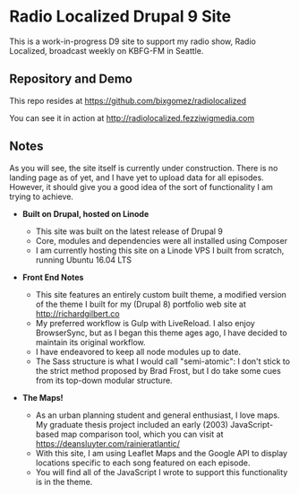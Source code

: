 # Radio Localized Drupal 9 Site
This is a work-in-progress D9 site to support my radio show, Radio Localized, broadcast weekly on KBFG-FM in Seattle.


## Repository and Demo
This repo resides at https://github.com/bixgomez/radiolocalized

You can see it in action at http://radiolocalized.fezziwigmedia.com

## Notes
As you will see, the site itself is currently under construction.  There is no landing page as of yet, and I have
yet to upload data for all episodes.  However, it should give you a good idea of the sort of functionality I am
trying to achieve.


* **Built on Drupal, hosted on Linode**
  * This site was built on the latest release of Drupal 9
  * Core, modules and dependencies were all installed using Composer
  * I am currently hosting this site on a Linode VPS I built from scratch, running Ubuntu 16.04 LTS


* **Front End Notes**
  * This site features an entirely custom built theme, a modified
    version of the theme I built for my (Drupal 8) portfolio
    web site at http://richardgilbert.co
  * My preferred workflow is Gulp with LiveReload.  I also enjoy
    BrowserSync, but as I began this theme ages ago, I have decided to maintain
    its original workflow.
  * I have endeavored to keep all node modules up to date.
  * The Sass structure is what I would call "semi-atomic": I don't stick to the
    strict method proposed by Brad Frost, but I do take some cues from its top-down
    modular structure.


* **The Maps!**
  * As an urban planning student and general enthusiast, I love maps.  My graduate
    thesis project included an early (2003) JavaScript-based map comparison tool, which
    you can visit at https://deansluyter.com/rainieratlantic/
  * With this site, I am using Leaflet Maps and the Google API to display locations
    specific to each song featured on each episode.
  * You will find all of the JavaScript I wrote to support this functionality is in the theme.




